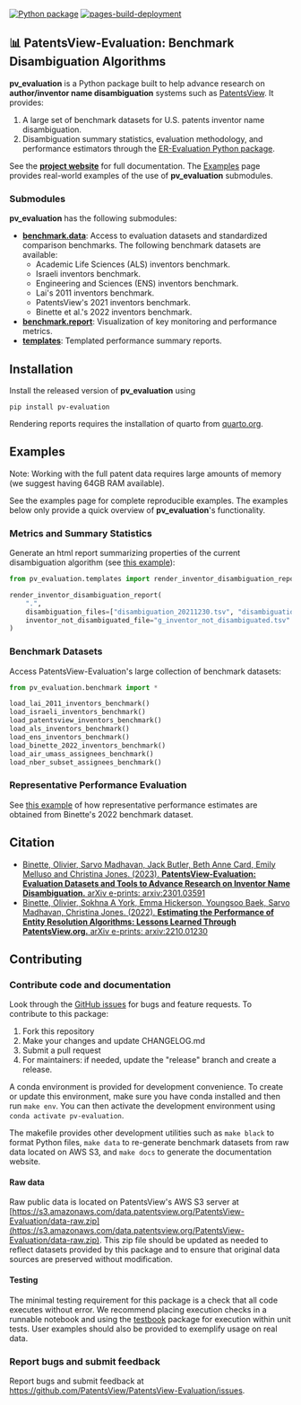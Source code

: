 [![Python package](https://github.com/PatentsView/PatentsView-Evaluation/actions/workflows/python-package.yml/badge.svg)](https://github.com/PatentsView/PatentsView-Evaluation/actions/workflows/python-package.yml)
[![pages-build-deployment](https://github.com/PatentsView/PatentsView-Evaluation/actions/workflows/pages/pages-build-deployment/badge.svg)](https://github.com/PatentsView/PatentsView-Evaluation/actions/workflows/pages/pages-build-deployment)

## 📊 PatentsView-Evaluation: Benchmark Disambiguation Algorithms

**pv_evaluation** is a Python package built to help advance research on **author/inventor name disambiguation** systems such as [PatentsView](https://patentsview.org/). It provides:

1. A large set of benchmark datasets for U.S. patents inventor name disambiguation.
2. Disambiguation summary statistics, evaluation methodology, and performance estimators through the [ER-Evaluation Python package](https://github.com/olivierBinette/er-evaluation). 

See the **[project website](https://patentsview.github.io/PatentsView-Evaluation/build/html/index.html)** for full documentation. The [Examples](https://patentsview.github.io/PatentsView-Evaluation/build/html/examples.html) page provides real-world examples of the use of **pv_evaluation** submodules.

### Submodules

**pv_evaluation** has the following submodules:

- [**benchmark.data**](https://patentsview.github.io/PatentsView-Evaluation/build/html/pv_evaluation.benchmark.html): Access to evaluation datasets and standardized comparison benchmarks. The following benchmark datasets are available:
    - Academic Life Sciences (ALS) inventors benchmark.
    - Israeli inventors benchmark.
    - Engineering and Sciences (ENS) inventors benchmark.
    - Lai's 2011 inventors benchmark.
    - PatentsView's 2021 inventors benchmark.
    - Binette et al.'s 2022 inventors benchmark.
- [**benchmark.report**](https://patentsview.github.io/PatentsView-Evaluation/build/html/pv_evaluation.benchmark.html): Visualization of key monitoring and performance metrics.
- [**templates**](https://patentsview.github.io/PatentsView-Evaluation/build/html/pv_evaluation.templates.html): Templated performance summary reports.

## Installation

Install the released version of **pv_evaluation** using
```shell
pip install pv-evaluation
```

Rendering reports requires the installation of quarto from [quarto.org](https://quarto.org/docs/get-started/).

## Examples

Note: Working with the full patent data requires large amounts of memory (we suggest having 64GB RAM available).

See the examples page for complete reproducible examples. The examples below only provide a quick overview of **pv_evaluation**'s functionality.

### Metrics and Summary Statistics

Generate an html report summarizing properties of the current disambiguation algorithm (see [this example](https://patentsview.github.io/PatentsView-Evaluation/build/html/examples/templates/templates.html)):
```python
from pv_evaluation.templates import render_inventor_disambiguation_report

render_inventor_disambiguation_report(
    ".", 
    disambiguation_files=["disambiguation_20211230.tsv", "disambiguation_20220630.tsv"],
    inventor_not_disambiguated_file="g_inventor_not_disambiguated.tsv"
)
```

### Benchmark Datasets

Access PatentsView-Evaluation's large collection of benchmark datasets:
```python
from pv_evaluation.benchmark import *

load_lai_2011_inventors_benchmark()
load_israeli_inventors_benchmark()
load_patentsview_inventors_benchmark()
load_als_inventors_benchmark()
load_ens_inventors_benchmark()
load_binette_2022_inventors_benchmark()
load_air_umass_assignees_benchmark()
load_nber_subset_assignees_benchmark()
```

### Representative Performance Evaluation

See [this example](https://patentsview.github.io/PatentsView-Evaluation/build/html/examples/estimators/binette-2022-benchmark.html) of how representative performance estimates are obtained from Binette's 2022 benchmark dataset.

## Citation

- [Binette, Olivier, Sarvo Madhavan, Jack Butler, Beth Anne Card, Emily Melluso and Christina Jones. (2023). **PatentsView-Evaluation: Evaluation Datasets and Tools to Advance Research on Inventor Name Disambiguation.** arXiv e-prints: arxiv:2301.03591](https://arxiv.org/abs/2301.03591)
- [Binette, Olivier, Sokhna A York, Emma Hickerson, Youngsoo Baek, Sarvo Madhavan, Christina Jones. (2022). **Estimating the Performance of Entity Resolution Algorithms: Lessons Learned Through PatentsView.org.** arXiv e-prints: arxiv:2210.01230](https://arxiv.org/abs/2210.01230)

## Contributing

### Contribute code and documentation

Look through the [GitHub issues](https://github.com/PatentsView/PatentsView-Evaluation/issues) for bugs and feature requests. To contribute to this package:

1. Fork this repository
2. Make your changes and update CHANGELOG.md
3. Submit a pull request
4. For maintainers: if needed, update the "release" branch and create a release.

A conda environment is provided for development convenience. To create or update this environment, make sure you have conda installed and then run `make env`. You can then activate the development environment using `conda activate pv-evaluation`.

The makefile provides other development utilities such as `make black` to format Python files, `make data` to re-generate benchmark datasets from raw data located on AWS S3, and `make docs` to generate the documentation website.

#### Raw data

Raw public data is located on PatentsView's AWS S3 server at [https://s3.amazonaws.com/data.patentsview.org/PatentsView-Evaluation/data-raw.zip](https://s3.amazonaws.com/data.patentsview.org/PatentsView-Evaluation/data-raw.zip). This zip file should be updated as needed to reflect datasets provided by this package and to ensure that original data sources are preserved without modification.

#### Testing

The minimal testing requirement for this package is a check that all code executes without error. We recommend placing execution checks in a runnable notebook and using the [testbook](https://pypi.org/project/testbook/) package for execution within unit tests. User examples should also be provided to exemplify usage on real data.

### Report bugs and submit feedback

Report bugs and submit feedback at https://github.com/PatentsView/PatentsView-Evaluation/issues.
